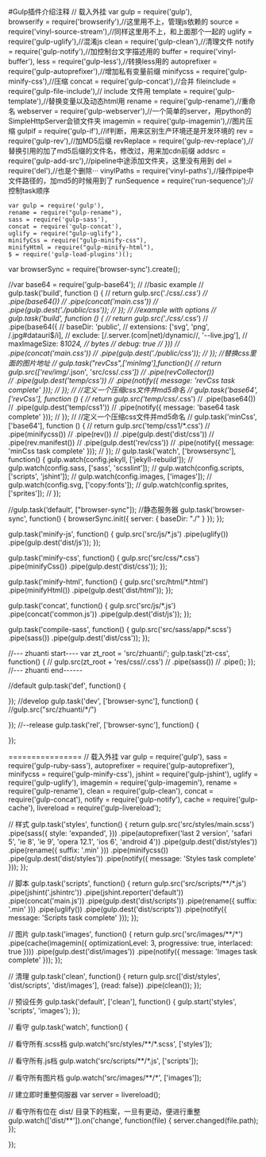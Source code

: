
#Gulp插件介绍注释
// 载入外挂
var gulp = require('gulp'),  
	browserify = require('browserify'),//这里用不上，管理js依赖的
	source = require('vinyl-source-stream'),//同样这里用不上，和上面那个一起的
	uglify = require('gulp-uglify'),//混淆js
	clean = require('gulp-clean'),//清理文件
	notify = require('gulp-notify'),//加控制台文字描述用的
	buffer = require('vinyl-buffer'),
	less = require('gulp-less'),//转换less用的
	autoprefixer = require('gulp-autoprefixer'),//增加私有变量前缀
	minifycss = require('gulp-minify-css'),//压缩
	concat = require('gulp-concat'),//合并
	fileinclude = require('gulp-file-include'),// include 文件用
	template = require('gulp-template'),//替换变量以及动态html用
	rename = require('gulp-rename'),//重命名
	webserver = require('gulp-webserver'),//一个简单的server，用python的SimpleHttpServer会锁文件夹
	imagemin = require('gulp-imagemin'),//图片压缩
	gulpif  = require('gulp-if'),//if判断，用来区别生产环境还是开发环境的
	rev  = require('gulp-rev'),//加MD5后缀
	revReplace = require('gulp-rev-replace'),//替换引用的加了md5后缀的文件名，修改过，用来加cdn前缀
	addsrc = require('gulp-add-src'),//pipeline中途添加文件夹，这里没有用到
	del = require('del'),//也是个删除··· 
	vinylPaths = require('vinyl-paths'),//操作pipe中文件路径的，加md5的时候用到了
	runSequence = require('run-sequence');//控制task顺序

	var gulp = require('gulp'),
    rename = require("gulp-rename"),
    sass = require('gulp-sass'),
    concat = require('gulp-concat'),
    uglify = require("gulp-uglify"),
    minifyCss = require("gulp-minify-css"),
    minifyHtml = require("gulp-minify-html"),
    $ = require('gulp-load-plugins')();
var browserSync = require('browser-sync').create();

//var base64 = require('gulp-base64');
// //basic example 
// gulp.task('build', function () {
//     return gulp.src('./css/*.css')
//         .pipe(base64())
//         .pipe(concat('main.css'))
//         .pipe(gulp.dest('./public/css'));
// });
// //example with options 
// gulp.task('build', function () {
//     return gulp.src('./css/*.css')
//         .pipe(base64({
//             baseDir: 'public',
//             extensions: ['svg', 'png', /\.jpg#datauri$/i],
//             exclude:    [/\.server\.(com|net)\/dynamic\//, '--live.jpg'],
//             maxImageSize: 8*1024, // bytes 
//             debug: true
//         }))
//         .pipe(concat('main.css'))
//         .pipe(gulp.dest('./public/css'));
// });
//替换css里面的图片地址
// gulp.task("revCss",['minImg'],function(){
//     return gulp.src(['rev/img/*.json', 'src/css/*.css'])
//         .pipe(revCollector())                                   
//         .pipe(gulp.dest('temp/css'))
//         .pipe(notify({ message: 'revCss task complete' }));
// });
// //定义一个压缩css文件并md5命名
// gulp.task('base64',['revCss'], function () {
//     return gulp.src('temp/css/*.css')
//     .pipe(base64())
//     .pipe(gulp.dest('temp/css1'))
//     .pipe(notify({ message: 'base64 task complete' }));
// });
// //定义一个压缩css文件并md5命名
// gulp.task('minCss',['base64'], function () {
//     return gulp.src('temp/css1/*.css')
//     .pipe(minifycss())
//     .pipe(rev())
//     .pipe(gulp.dest('dist/css'))
//     .pipe(rev.manifest())
//     .pipe(gulp.dest('rev/css'))
//     .pipe(notify({ message: 'minCss task complete' }));
// });
// gulp.task('watch', ['browsersync'], function() { gulp.watch(config.jekyll, ['jekyll-rebuild']);
//     gulp.watch(config.sass, ['sass', 'scsslint']);
//     gulp.watch(config.scripts, ['scripts', 'jshint']);
//     gulp.watch(config.images, ['images']);
//     gulp.watch(config.svg, ['copy:fonts']);
//     gulp.watch(config.sprites, ['sprites']); 
// });

//gulp.task(‘default‘, ["browser-sync"]);
//静态服务器
gulp.task('browser-sync', function() {
    browserSync.init({
        server: {
            baseDir: "./"
        }
    });
});

gulp.task('minify-js', function() {
    gulp.src('src/js/*.js')
        .pipe(uglify())
        .pipe(gulp.dest('dist/js'));
});

gulp.task('minify-css', function() {
    gulp.src('src/css/*.css')
        .pipe(minifyCss())
        .pipe(gulp.dest('dist/css'));
});

gulp.task('minify-html', function() {
    gulp.src('src/html/*.html')
        .pipe(minifyHtml())
        .pipe(gulp.dest('dist/html'));
});

gulp.task('concat', function() {
    gulp.src('src/js/*.js')
        .pipe(concat('common.js'))
        .pipe(gulp.dest('dist/js'));
});

gulp.task('compile-sass', function() {
    gulp.src('src/sass/app/*.scss')
        .pipe(sass())
        .pipe(gulp.dest('dist/css'));
});

//--- zhuanti start----
var zt_root = 'src/zhuanti/';
gulp.task('zt-css', function() {
    // gulp.src(zt_root + 'res/css/*/*.css')
    //     .pipe(sass())
    //     .pipe();
});
//--- zhuanti end------

//default
gulp.task('def', function() {

});
//develop
gulp.task('dev', ['browser-sync'], function() {
    //gulp.src("src/zhuanti/*/")

});
//--release
gulp.task('rel', ['browser-sync'], function() {

});


================
// 载入外挂
var gulp = require('gulp'), 
    sass = require('gulp-ruby-sass'),
    autoprefixer = require('gulp-autoprefixer'),
    minifycss = require('gulp-minify-css'),
    jshint = require('gulp-jshint'),
    uglify = require('gulp-uglify'),
    imagemin = require('gulp-imagemin'),
    rename = require('gulp-rename'),
    clean = require('gulp-clean'),
    concat = require('gulp-concat'),
    notify = require('gulp-notify'),
    cache = require('gulp-cache'),
    livereload = require('gulp-livereload');
 
// 样式
gulp.task('styles', function() { 
  return gulp.src('src/styles/main.scss')
    .pipe(sass({ style: 'expanded', }))
    .pipe(autoprefixer('last 2 version', 'safari 5', 'ie 8', 'ie 9', 'opera 12.1', 'ios 6', 'android 4'))
    .pipe(gulp.dest('dist/styles'))
    .pipe(rename({ suffix: '.min' }))
    .pipe(minifycss())
    .pipe(gulp.dest('dist/styles'))
    .pipe(notify({ message: 'Styles task complete' }));
});
 
// 脚本
gulp.task('scripts', function() { 
  return gulp.src('src/scripts/**/*.js')
    .pipe(jshint('.jshintrc'))
    .pipe(jshint.reporter('default'))
    .pipe(concat('main.js'))
    .pipe(gulp.dest('dist/scripts'))
    .pipe(rename({ suffix: '.min' }))
    .pipe(uglify())
    .pipe(gulp.dest('dist/scripts'))
    .pipe(notify({ message: 'Scripts task complete' }));
});
 
// 图片
gulp.task('images', function() { 
  return gulp.src('src/images/**/*')
    .pipe(cache(imagemin({ optimizationLevel: 3, progressive: true, interlaced: true })))
    .pipe(gulp.dest('dist/images'))
    .pipe(notify({ message: 'Images task complete' }));
});
 
// 清理
gulp.task('clean', function() { 
  return gulp.src(['dist/styles', 'dist/scripts', 'dist/images'], {read: false})
    .pipe(clean());
});
 
// 预设任务
gulp.task('default', ['clean'], function() { 
    gulp.start('styles', 'scripts', 'images');
});
 
// 看守
gulp.task('watch', function() {
 
  // 看守所有.scss档
  gulp.watch('src/styles/**/*.scss', ['styles']);
 
  // 看守所有.js档
  gulp.watch('src/scripts/**/*.js', ['scripts']);
 
  // 看守所有图片档
  gulp.watch('src/images/**/*', ['images']);
 
  // 建立即时重整伺服器
  var server = livereload();
 
  // 看守所有位在 dist/  目录下的档案，一旦有更动，便进行重整
  gulp.watch(['dist/**']).on('change', function(file) {
    server.changed(file.path);
  });
 
});